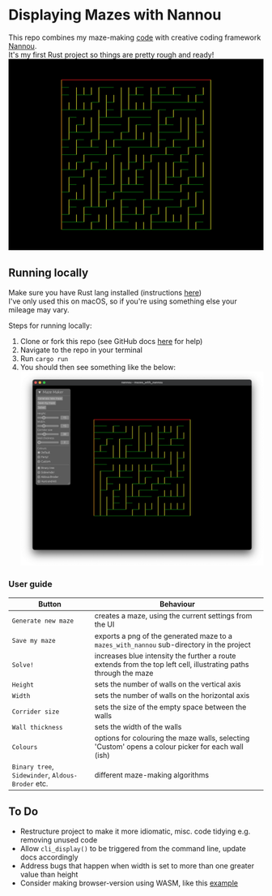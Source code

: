 # Displaying Mazes with Nannou
This repo combines my maze-making [code](https://github.com/joaoag/mazes) with creative coding framework [Nannou](https://nannou.cc/).  
It's my first Rust project so things are pretty rough and ready!
![Example maze, generated with binary tree](./example_maze.png)

## Running locally
Make sure you have Rust lang installed (instructions [here](https://www.rust-lang.org/tools/install))  
I've only used this on macOS, so if you're using something else your mileage may vary.

Steps for running locally:
1. Clone or fork this repo (see GitHub docs [here](https://docs.github.com/en/desktop/contributing-and-collaborating-using-github-desktop/adding-and-cloning-repositories/cloning-and-forking-repositories-from-github-desktop) for help)
2. Navigate to the repo in your terminal
3. Run `cargo run`
4. You should then see something like the below:
![Screenshot of the UI, set to default values](./ui_screenshot.png)

### User guide

| Button                                            | Behaviour                                                                                                        |
|---------------------------------------------------|------------------------------------------------------------------------------------------------------------------|
| `Generate new maze`                               | creates a maze, using the current settings from the UI                                                           |
| `Save my maze`                                    | exports a png of the generated maze to a `mazes_with_nannou` sub-directory in the project                        |
| `Solve!`                                          | increases blue intensity the further a route extends from the top left cell, illustrating paths through the maze |
| `Height`                                          | sets the number of walls on the vertical axis                                                                    |
| `Width`                                           | sets the number of walls on the horizontal axis                                                                  |
| `Corrider size`                                   | sets the size of the empty space between the walls                                                               |
| `Wall thickness`                                  | sets the width of the walls                                                                                      |
| `Colours`                                         | options for colouring the maze walls, selecting 'Custom' opens a colour picker for each wall (ish)               |
| `Binary tree`, `Sidewinder`, `Aldous-Broder` etc. | different maze-making algorithms                                                                                 |


## To Do
* Restructure project to make it more idiomatic, misc. code tidying e.g. removing unused code
* Allow `cli_display()` to be triggered from the command line, update docs accordingly
* Address bugs that happen when width is set to more than one greater value than height
* Consider making browser-version using WASM, like this [example](https://github.com/JulianCataldo/astro-nannou-starter)